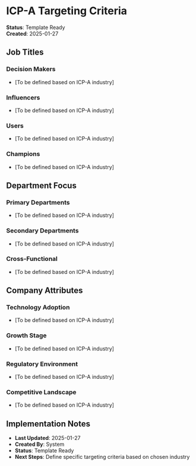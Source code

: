 # ICP-A Targeting Criteria
**Status**: Template Ready  
**Created**: 2025-01-27

## Job Titles
### Decision Makers
- [To be defined based on ICP-A industry]

### Influencers
- [To be defined based on ICP-A industry]

### Users
- [To be defined based on ICP-A industry]

### Champions
- [To be defined based on ICP-A industry]

## Department Focus
### Primary Departments
- [To be defined based on ICP-A industry]

### Secondary Departments
- [To be defined based on ICP-A industry]

### Cross-Functional
- [To be defined based on ICP-A industry]

## Company Attributes
### Technology Adoption
- [To be defined based on ICP-A industry]

### Growth Stage
- [To be defined based on ICP-A industry]

### Regulatory Environment
- [To be defined based on ICP-A industry]

### Competitive Landscape
- [To be defined based on ICP-A industry]

## Implementation Notes
- **Last Updated**: 2025-01-27
- **Created By**: System
- **Status**: Template Ready
- **Next Steps**: Define specific targeting criteria based on chosen industry
